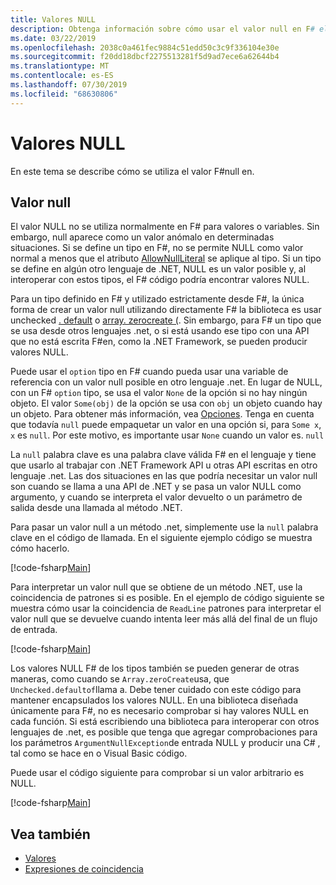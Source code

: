```yaml
---
title: Valores NULL
description: Obtenga información sobre cómo usar el valor null en F# el lenguaje de programación.
ms.date: 03/22/2019
ms.openlocfilehash: 2038c0a461fec9884c51edd50c3c9f336104e30e
ms.sourcegitcommit: f20dd18dbcf2275513281f5d9ad7ece6a62644b4
ms.translationtype: MT
ms.contentlocale: es-ES
ms.lasthandoff: 07/30/2019
ms.locfileid: "68630806"
---
```

# <a name="null-values"></a>Valores NULL

En este tema se describe cómo se utiliza el valor F#null en.

## <a name="null-value"></a>Valor null

El valor NULL no se utiliza normalmente en F# para valores o variables. Sin embargo, null aparece como un valor anómalo en determinadas situaciones. Si se define un tipo en F#, no se permite NULL como valor normal a menos que el atributo [AllowNullLiteral](https://msdn.microsoft.com/library/4f315196-f444-4cca-ba07-1176ff71eb0f) se aplique al tipo. Si un tipo se define en algún otro lenguaje de .NET, NULL es un valor posible y, al interoperar con estos tipos, el F# código podría encontrar valores NULL.

Para un tipo definido en F# y utilizado estrictamente desde F#, la única forma de crear un valor null utilizando directamente F# la biblioteca es usar unchecked [. default](https://msdn.microsoft.com/library/9ff97f2a-1bd4-4f4c-afbe-5886a74ab977) o [array. zerocreate (](https://msdn.microsoft.com/library/fa5b8e7a-1b5b-411c-8622-b58d7a14d3b2). Sin embargo, para F# un tipo que se usa desde otros lenguajes .net, o si está usando ese tipo con una API que no está escrita F#en, como la .NET Framework, se pueden producir valores NULL.

Puede usar el `option` tipo en F# cuando pueda usar una variable de referencia con un valor null posible en otro lenguaje .net. En lugar de NULL, con un F# `option` tipo, se usa el valor `None` de la opción si no hay ningún objeto. El valor `Some(obj)` de la opción se usa con `obj` un objeto cuando hay un objeto. Para obtener más información, vea [Opciones](../options.md). Tenga en cuenta que todavía `null` puede empaquetar un valor en una opción si, para `Some x`, `x` es `null`. Por este motivo, es importante usar `None` cuando un valor es. `null`

La `null` palabra clave es una palabra clave válida F# en el lenguaje y tiene que usarlo al trabajar con .NET Framework API u otras API escritas en otro lenguaje .net. Las dos situaciones en las que podría necesitar un valor null son cuando se llama a una API de .NET y se pasa un valor NULL como argumento, y cuando se interpreta el valor devuelto o un parámetro de salida desde una llamada al método .NET.

Para pasar un valor null a un método .net, simplemente use la `null` palabra clave en el código de llamada. En el siguiente ejemplo código se muestra cómo hacerlo.

[!code-fsharp[Main](~/samples/snippets/fsharp/lang-ref-1/snippet701.fs)]

Para interpretar un valor null que se obtiene de un método .NET, use la coincidencia de patrones si es posible. En el ejemplo de código siguiente se muestra cómo usar la coincidencia de `ReadLine` patrones para interpretar el valor null que se devuelve cuando intenta leer más allá del final de un flujo de entrada.

[!code-fsharp[Main](~/samples/snippets/fsharp/lang-ref-1/snippet702.fs)]

Los valores NULL F# de los tipos también se pueden generar de otras maneras, como cuando se `Array.zeroCreate`usa, que `Unchecked.defaultof`llama a. Debe tener cuidado con este código para mantener encapsulados los valores NULL. En una biblioteca diseñada únicamente para F#, no es necesario comprobar si hay valores NULL en cada función. Si está escribiendo una biblioteca para interoperar con otros lenguajes de .net, es posible que tenga que agregar comprobaciones para los parámetros `ArgumentNullException`de entrada NULL y producir una C# , tal como se hace en o Visual Basic código.

Puede usar el código siguiente para comprobar si un valor arbitrario es NULL.

[!code-fsharp[Main](~/samples/snippets/fsharp/lang-ref-1/snippet703.fs)]

## <a name="see-also"></a>Vea también

- [Valores](index.md)
- [Expresiones de coincidencia](../match-expressions.md)
